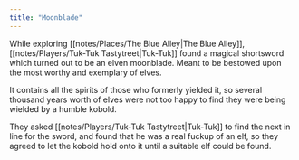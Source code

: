 ```yaml
---
title: "Moonblade"
---
```

While exploring [[notes/Places/The Blue Alley|The Blue Alley]], [[notes/Players/Tuk-Tuk Tastytreet|Tuk-Tuk]] found a magical shortsword which turned out to be an elven moonblade. Meant to be bestowed upon the most worthy and exemplary of elves.

It contains all the spirits of those who formerly yielded it, so several thousand years worth of elves were not too happy to find they were being wielded by a humble kobold.

They asked [[notes/Players/Tuk-Tuk Tastytreet|Tuk-Tuk]] to find the next in line for the sword, and found that he was a real fuckup of an elf, so they agreed to let the kobold hold onto it until a suitable elf could be found.